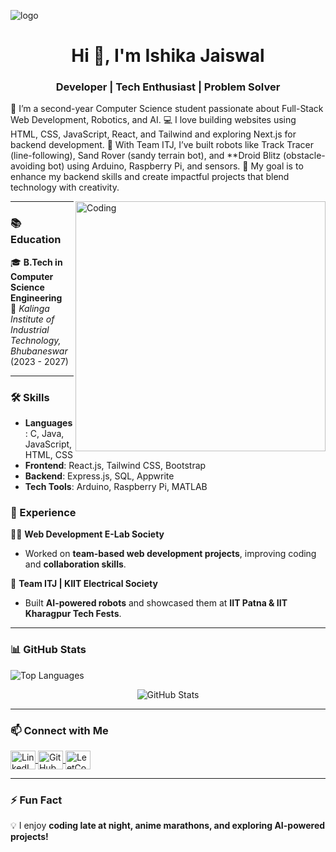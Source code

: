 ![logo](https://img.freepik.com/premium-photo/anime-girl-using-laptop-city-night_1282444-139680.jpg)

<h1 align="center">Hi 👋, I'm Ishika Jaiswal</h1>

<h3 align="center">Developer | Tech Enthusiast | Problem Solver</h3>

<p align="left">
🚀 I’m a second-year Computer Science student passionate about Full-Stack Web Development, Robotics, and AI. 
💻 I love building websites using HTML, CSS, JavaScript, React, and Tailwind and exploring Next.js for backend development.  
🤖 With Team ITJ, I’ve built robots like Track Tracer (line-following), Sand Rover (sandy terrain bot), and **Droid Blitz (obstacle-avoiding bot) using Arduino, Raspberry Pi, and sensors.  
🎯 My goal is to enhance my backend skills and create impactful projects that blend technology with creativity.
</p>

<img align="right" alt="Coding" width="400" src="https://static1.squarespace.com/static/5fe4caeadae61a2f19719512/t/6696219ad6dcda40f9fa8ab6/1721115042117/16.gif?format=1500w">

---

### 📚 Education

🎓 **B.Tech in Computer Science Engineering**  
📍 _Kalinga Institute of Industrial Technology, Bhubaneswar_ (2023 - 2027)

---

### 🛠️ Skills

- **Languages**: C, Java, JavaScript, HTML, CSS
- **Frontend**: React.js, Tailwind CSS, Bootstrap
- **Backend**: Express.js, SQL, Appwrite
- **Tech Tools**: Arduino, Raspberry Pi, MATLAB

<!-- ---

### 🌟 Projects

#### 🔥 [Zombies Apocalypse](https://github.com/ishikajais27/Hackathon_01)

- A **city survival simulation** built with **HTML, CSS, and JavaScript**.
- Includes **dynamic zombie movement**, **resource collection mechanics**, and **escape route suggestions**.

#### 🎮 [PythOWO: UwU-fied Python Interpreter](https://github.com/ishikajais27/UwUCodeCrafter)

- Custom **Python interpreter** with kawaii syntax (`FWUNCTION, IF/EWIF/EWSE`).
- Integrated **Hugging Face AI model** for **real-time code transformation**.

#### 🎥 [CodeSaga: Where Coding Meets Anime](https://github.com/ishikajais27/CodeCupBoard)

- A **React.js-based** anime listing and coding tracker.
- **Appwrite backend**, **AniList API for anime data**, and **Framer Motion animations**.

--- -->

### 🚀 Experience

👩‍💻 **Web Development E-Lab Society**

- Worked on **team-based web development projects**, improving coding and **collaboration skills**.

🤖 **Team ITJ | KIIT Electrical Society**

- Built **AI-powered robots** and showcased them at **IIT Patna & IIT Kharagpur Tech Fests**.

---

### 📊 GitHub Stats

<p align="left">
  <img src="https://github-readme-stats.vercel.app/api/top-langs?username=ishikajais27&show_icons=true&locale=en&layout=compact" alt="Top Languages" />
</p>

<p align="center">
  <img src="https://github-readme-stats.vercel.app/api?username=ishikajais27&show_icons=true&locale=en" alt="GitHub Stats" />
</p>

---

### 📫 Connect with Me

<p align="left">
<a href="https://www.linkedin.com/in/ishika-jaiswal-96b3b4284/" target="blank">
  <img align="center" src="https://raw.githubusercontent.com/rahuldkjain/github-profile-readme-generator/master/src/images/icons/Social/linked-in-alt.svg" alt="LinkedIn" height="30" width="40" />
</a>
<a href="https://github.com/ishikajais27" target="blank">
  <img align="center" src="https://raw.githubusercontent.com/rahuldkjain/github-profile-readme-generator/master/src/images/icons/Social/github.svg" alt="GitHub" height="30" width="40" />
</a>
<a href="https://leetcode.com/u/ishikajais_27/6" target="blank">
  <img align="center" src="https://raw.githubusercontent.com/rahuldkjain/github-profile-readme-generator/master/src/images/icons/Social/leet-code.svg" alt="LeetCode" height="30" width="40" />
</a>
</p>

---

### ⚡ Fun Fact

💡 I enjoy **coding late at night, anime marathons, and exploring AI-powered projects!**

